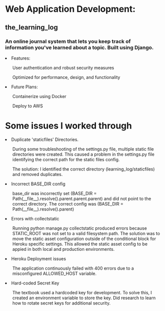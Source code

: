 # Web Application Development:
## the_learning_log
### An online journal system that lets you keep track of information you've learned about a topic. Built using Django.  
<li>Features: </li>
  <ul>User authentication and robust security measures</ul>
  <ul>Optimized for performance, design, and functionality  </ul>
<li>Future Plans: </li>
  <ul>Containerize using Docker </ul> 
  <ul>Deploy to AWS </ul>  



# Some issues I worked through
<li>Duplicate 'staticfiles' Directories.</li>
  <ul>During some troubleshooting of the settings.py file, multiple static file directories were created. This caused a problem in the settings.py file identifying the correct path for the static files config.</ul>
  <ul> The solution: I identified the correct directory (learning_log/staticfiles) and removed duplicates.</ul>
<li>Incorrect BASE_DIR config</li>
<ul>base_dir was incorrectly set (BASE_DIR = Path(__file__).resolve().parent.parent.parent) and did not point to the correct directory. The correct config was (BASE_DIR = Path(__file__).resolve().parent)</ul>
<li>Errors with collectstatic</li>
<ul>Running python manage.py collectstatic produced errors because STATIC_ROOT was not set to a valid filesystem path. The solution was to move the static asset configuration outside of the conditional block for Heroku specific settings. This allowed the static asset config to be appied in both local and production environments. </ul>
<li>Heroku Deployment issues</li>
  <ul>The application continuously failed with 400 errors due to a misconfigured ALLOWED_HOST variable.</ul>
<li>Hard-coded Secret Key</li>
<ul> The textbook used a hardcoded key for development. To solve this, I created an environment variable to store the key. Did research to learn how to rotate secret keys for additional security. </ul>
